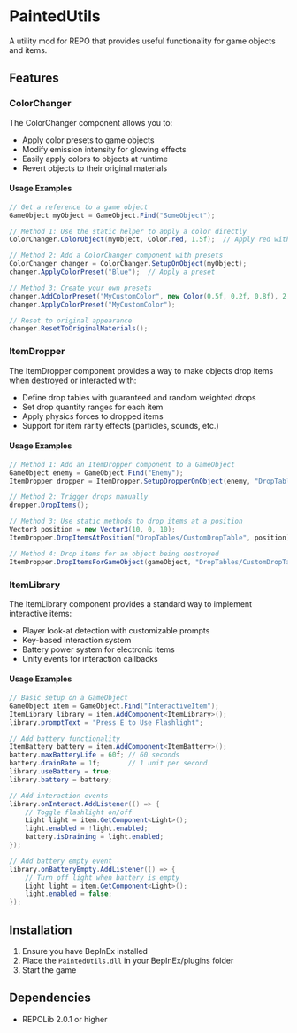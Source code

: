 # PaintedUtils

A utility mod for REPO that provides useful functionality for game objects and items.

## Features

### ColorChanger

The ColorChanger component allows you to:

- Apply color presets to game objects
- Modify emission intensity for glowing effects
- Easily apply colors to objects at runtime
- Revert objects to their original materials

#### Usage Examples

```csharp
// Get a reference to a game object
GameObject myObject = GameObject.Find("SomeObject");

// Method 1: Use the static helper to apply a color directly
ColorChanger.ColorObject(myObject, Color.red, 1.5f);  // Apply red with emission intensity 1.5

// Method 2: Add a ColorChanger component with presets
ColorChanger changer = ColorChanger.SetupOnObject(myObject);
changer.ApplyColorPreset("Blue");  // Apply a preset

// Method 3: Create your own presets
changer.AddColorPreset("MyCustomColor", new Color(0.5f, 0.2f, 0.8f), 2.0f);
changer.ApplyColorPreset("MyCustomColor");

// Reset to original appearance
changer.ResetToOriginalMaterials();
```

### ItemDropper

The ItemDropper component provides a way to make objects drop items when destroyed or interacted with:

- Define drop tables with guaranteed and random weighted drops
- Set drop quantity ranges for each item
- Apply physics forces to dropped items
- Support for item rarity effects (particles, sounds, etc.)

#### Usage Examples

```csharp
// Method 1: Add an ItemDropper component to a GameObject
GameObject enemy = GameObject.Find("Enemy");
ItemDropper dropper = ItemDropper.SetupDropperOnObject(enemy, "DropTables/CustomDropTable");

// Method 2: Trigger drops manually
dropper.DropItems();

// Method 3: Use static methods to drop items at a position
Vector3 position = new Vector3(10, 0, 10);
ItemDropper.DropItemsAtPosition("DropTables/CustomDropTable", position);

// Method 4: Drop items for an object being destroyed
ItemDropper.DropItemsForGameObject(gameObject, "DropTables/CustomDropTable");
```

### ItemLibrary

The ItemLibrary component provides a standard way to implement interactive items:

- Player look-at detection with customizable prompts
- Key-based interaction system
- Battery power system for electronic items
- Unity events for interaction callbacks

#### Usage Examples

```csharp
// Basic setup on a GameObject
GameObject item = GameObject.Find("InteractiveItem");
ItemLibrary library = item.AddComponent<ItemLibrary>();
library.promptText = "Press E to Use Flashlight";

// Add battery functionality
ItemBattery battery = item.AddComponent<ItemBattery>();
battery.maxBatteryLife = 60f; // 60 seconds
battery.drainRate = 1f;       // 1 unit per second
library.useBattery = true;
library.battery = battery;

// Add interaction events
library.onInteract.AddListener(() => {
    // Toggle flashlight on/off
    Light light = item.GetComponent<Light>();
    light.enabled = !light.enabled;
    battery.isDraining = light.enabled;
});

// Add battery empty event
library.onBatteryEmpty.AddListener(() => {
    // Turn off light when battery is empty
    Light light = item.GetComponent<Light>();
    light.enabled = false;
});
```

## Installation

1. Ensure you have BepInEx installed
2. Place the `PaintedUtils.dll` in your BepInEx/plugins folder
3. Start the game

## Dependencies

- REPOLib 2.0.1 or higher 